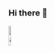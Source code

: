 ### Hi there 👋

<!--
**lillyelectronics/lillyelectronics** is a ✨ _special_ ✨ repository because its `README.md` (this file) appears on your GitHub profile.

Here are some ideas to get you started:

- 🔭 I’m currently working on my final big assiganment by end of this term.
- 🌱 I’m currently learning courses mult-128, video, audio, medium social, which is a part of Interative Design and Technology
- 👯 I’m looking to collaborate on ...
- 🤔 I’m looking for help with ...
- 💬 Ask me about anything
- 📫 How to reach me: 1-639476-1779
- 😄 Pronouns: Lilly
- ⚡ Fun fact: making money
-->
<img src="https://myoctocat.com/assets/images/base-octocat.svg" alt="a picture" style="width: 10%;">
